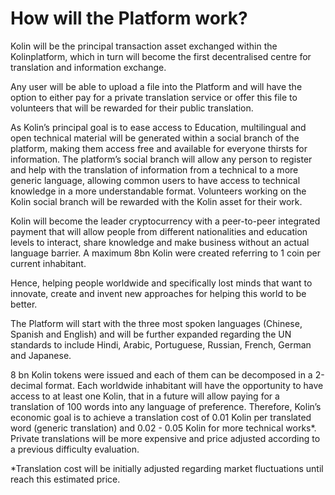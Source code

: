 # How will the Platform work?

Kolin will be the principal transaction asset exchanged within the Kolinplatform, which in turn will become the first decentralised centre for translation and information exchange.

Any user will be able to upload a file into the Platform and will have the option to either pay for a private translation service or offer this file to volunteers that will be rewarded for their public translation.

As Kolin’s principal goal is to ease access to Education, multilingual and open technical material will be generated within a social branch of the platform, making them access free and available for everyone thirsts for information. The platform’s social branch will allow any person to register and help with the translation of information from a technical to a more generic language, allowing common users to have access to technical knowledge in a more understandable format. Volunteers working on the Kolin social branch will be rewarded with the Kolin asset for their work.

Kolin will become the leader cryptocurrency with a peer-to-peer integrated payment that will allow people from different nationalities and education levels to interact, share knowledge and make business without an actual language barrier. A maximum 8bn Kolin were created referring to 1 coin per current inhabitant. 

Hence, helping people worldwide and specifically lost minds that want to innovate, create and invent new approaches for helping this world to be better.

The Platform will start with the three most spoken languages \(Chinese, Spanish and English\) and will be further expanded regarding the UN standards to include Hindi, Arabic, Portuguese, Russian, French, German and Japanese.

8 bn Kolin tokens were issued and each of them can be decomposed in a 2-decimal format. Each worldwide inhabitant will have the opportunity to have access to at least one Kolin, that in a future will allow paying for a translation of 100 words into any language of preference. Therefore, Kolin’s economic goal is to achieve a translation cost of 0.01 Kolin per translated word \(generic translation\) and 0.02 - 0.05 Kolin for more technical works\*. Private translations will be more expensive and price adjusted according to a previous difficulty evaluation.

\*Translation cost will be initially adjusted regarding market fluctuations until reach this estimated price.

